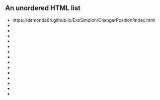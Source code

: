 
<html>
<body>

<h2>An unordered HTML list</h2>

<ul>
  <li>https://demonda64.github.io/ExoSimplon/ChangerPosition/index.html</li>
  <li></li>
  <li></li>
  <li></li>
  <li></li>
  <li></li>
  <li></li>
  <li></li>
  <li></li>
  <li></li>
  <li></li>
  <li></li>
  <li></li>
  <li></li>
  <li></li>
</ul>  

</body>
</html>
